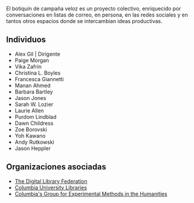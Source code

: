 El botiquín de campaña veloz es un proyecto colectivo, enriquecido por conversaciones en listas de correo, en persona, en las redes sociales y en tantos otros espacios donde se intercambian ideas productivas. 

## Individuos

- Alex Gil \| Dirigente
- Paige Morgan
- Vika Zafrin
- Christina L. Boyles
- Francesca Giannetti
- Manan Ahmed
- Barbara Bartley
- Jason Jones
- Sarah W. Lozier
- Laurie Allen
- Purdom Lindblad
- Dawn Childress
- Zoe Borovski
- Yoh Kawano
- Andy Rutkowski
- Jason Heppler

## Organizaciones asociadas

- [The Digital Library Federation](https://www.clir.org/dlf)
- [Columbia University Libraries](http://library.columbia.edu)
- [Columbia's Group for Experimental Methods in the Humanities](http://xpmethod.plaintext.in/)
